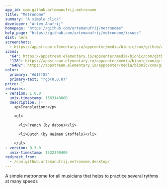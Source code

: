 ```yaml
---
app_id: com.github.artemanufrij.metronome
title: "Metronome"
summary: "A simple click"
developer: "Artem Anufrij"
homepage: "https://github.com/artemanufrij/metronome"
help_page: "https://github.com/artemanufrij/metronome/issues"
dist: hera
screenshots:
  - https://appstream.elementary.io/appcenter/media/bionic/com/github/artemanufrij.metronome/1D2106AD2D4EC9DB3D29686AB12E21F3/screenshots/image-1_orig.png
icons:
  "64": https://appstream.elementary.io/appcenter/media/bionic/com/github/artemanufrij.metronome/1D2106AD2D4EC9DB3D29686AB12E21F3/icons/64x64/com.github.artemanufrij.metronome_com.github.artemanufrij.metronome.png
  "128": https://appstream.elementary.io/appcenter/media/bionic/com/github/artemanufrij.metronome/1D2106AD2D4EC9DB3D29686AB12E21F3/icons/128x128/com.github.artemanufrij.metronome_com.github.artemanufrij.metronome.png
  "64@2": https://appstream.elementary.io/appcenter/media/bionic/com/github/artemanufrij.metronome/1D2106AD2D4EC9DB3D29686AB12E21F3/icons/64x64@2/com.github.artemanufrij.metronome_com.github.artemanufrij.metronome.png
color:
  primary: "#d1ff82"
  primary-text: "rgb(0,0,0)"
price: 1
releases:
- version: 1.0.0
  unix-timestamp: 1563148800
  description: |-
    <p>Translation:</p>

    <ul>

      <li>French (by dabou)</li>

      <li>Dutch (by Heimen Stoffels)</li>

    </ul>
- version: 0.3.0
  unix-timestamp: 1532390400
redirect_from:
  - /com.github.artemanufrij.metronome.desktop/
---
```


<p>A simple metronome for all musicians that helps to practice several rythms at many speeds</p>